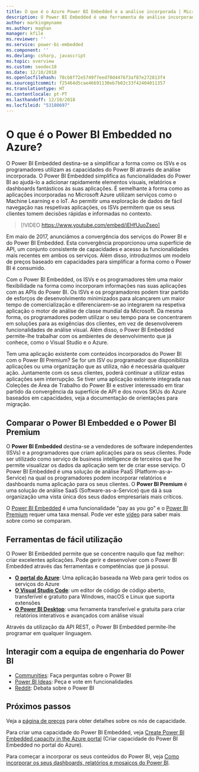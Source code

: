 ```yaml
---
title: O que é o Azure Power BI Embedded e a análise incorporada | Microsoft Docs
description: O Power BI Embedded é uma ferramenta de análise incorporada que se destina a simplificar a forma como os ISVs e os programadores utilizam as capacidades do Power BI, ajudando-os a adicionar rapidamente elementos visuais, relatórios e dashboards fantásticos às suas aplicações. Saiba como utilizar software de análise incorporada, ferramentas de análise incorporada ou ferramentas de business intelligence incorporada através do Power BI Embedded.
author: markingmyname
ms.author: maghan
manager: kfile
ms.reviewer: ''
ms.service: power-bi-embedded
ms.component: ''
ms.devlang: csharp, javascript
ms.topic: overview
ms.custom: seodec18
ms.date: 12/10/2018
ms.openlocfilehash: 70cb8f72e5749f7eed70d4476f3af87e272813f4
ms.sourcegitcommit: f25464d5cae46691130eb7b02c33f42404011357
ms.translationtype: HT
ms.contentlocale: pt-PT
ms.lasthandoff: 12/10/2018
ms.locfileid: "53180697"
---
```

# <a name="what-is-power-bi-embedded-in-azure"></a>O que é o Power BI Embedded no Azure?

O Power BI Embedded destina-se a simplificar a forma como os ISVs e os programadores utilizam as capacidades do Power BI através de análise incorporada. O Power BI Embedded simplifica as funcionalidades do Power BI ao ajudá-lo a adicionar rapidamente elementos visuais, relatórios e dashboards fantásticos às suas aplicações. É semelhante à forma como as aplicações incorporadas no Microsoft Azure utilizam serviços como o Machine Learning e o IoT. Ao permitir uma exploração de dados de fácil navegação nas respetivas aplicações, os ISVs permitem que os seus clientes tomem decisões rápidas e informadas no contexto.

> [!VIDEO https://www.youtube.com/embed/iEHfUuoZseo]

Em maio de 2017, anunciámos a convergência dos serviços do Power BI e do Power BI Embedded. Esta convergência proporcionou uma superfície de API, um conjunto consistente de capacidades e acesso às funcionalidades mais recentes em ambos os serviços. Além disso, introduzimos um modelo de preços baseado em capacidades para simplificar a forma como o Power BI é consumido.

Com o Power BI Embedded, os ISVs e os programadores têm uma maior flexibilidade na forma como incorporam informações nas suas aplicações com as APIs do Power BI. Os ISVs e os programadores podem tirar partido de esforços de desenvolvimento minimizados para alcançarem um maior tempo de comercialização e diferenciarem-se ao integrarem na respetiva aplicação o motor de análise de classe mundial da Microsoft. Da mesma forma, os programadores podem utilizar o seu tempo para se concentrarem em soluções para as exigências dos clientes, em vez de desenvolverem funcionalidades de análise visual. Além disso, o Power BI Embedded permite-lhe trabalhar com os ambientes de desenvolvimento que já conhece, como o Visual Studio e o Azure.

Tem uma aplicação existente com conteúdos incorporados do Power BI com o Power BI Premium? Se for um ISV ou programador que disponibiliza aplicações ou uma organização que as utiliza, não é necessária qualquer ação. Juntamente com os seus clientes, poderá continuar a utilizar estas aplicações sem interrupção. Se tiver uma aplicação existente integrada nas Coleções de Área de Trabalho do Power BI e estiver interessado em tirar partido da convergência da superfície de API e dos novos SKUs do Azure baseados em capacidades, veja a documentação de orientações para migração.

## <a name="comparing-power-bi-embedded-with-power-bi-premium"></a>Comparar o Power BI Embedded e o Power BI Premium

O **Power BI Embedded** destina-se a vendedores de software independentes (ISVs) e a programadores que criam aplicações para os seus clientes. Pode ser utilizado como serviço de business intelligence de terceiros que lhe permite visualizar os dados da aplicação sem ter de criar esse serviço. O Power BI Embedded é uma solução de análise PaaS (Platform-as-a-Service) na qual os programadores podem incorporar relatórios e dashboards numa aplicação para os seus clientes. O **Power BI Premium** é uma solução de análise SaaS (Software-as-a-Service) que dá à sua organização uma vista única dos seus dados empresariais mais críticos. 

O [Power BI Embedded](https://azure.microsoft.com/pricing/details/power-bi-embedded/) é uma funcionalidade "pay as you go" e o [Power BI Premium](https://powerbi.microsoft.com/calculator/) requer uma taxa mensal. Pode ver este [vídeo](https://www.youtube.com/watch?v=0y2oJikC6Xc&t=0s&list=PLv2BtOtLblH1dQPV49Ni12olDcUoW-GEl&index=3) para saber mais sobre como se comparam.

## <a name="easy-to-use-tools"></a>Ferramentas de fácil utilização

O Power BI Embedded permite que se concentre naquilo que faz melhor: criar excelentes aplicações. Pode gerir e desenvolver com o Power BI Embedded através das ferramentas e competências que já possui.

* [**O portal do Azure**](https://portal.azure.com/): Uma aplicação baseada na Web para gerir todos os serviços do Azure
* [**O Visual Studio Code**](https://code.visualstudio.com/docs): um editor de código de código aberto, transferível e gratuito para Windows, macOS e Linux que suporta extensões
* [**O Power BI Desktop**](https://powerbi.microsoft.com/desktop/): uma ferramenta transferível e gratuita para criar relatórios interativos e avançados com análise visual

Através da utilização da API REST, o Power BI Embedded permite-lhe programar em qualquer linguagem.

## <a name="engage-with-the-power-bi-engineering-team"></a>Interagir com a equipa de engenharia do Power BI

* [Communities](https://community.powerbi.com/): Faça perguntas sobre o Power BI
* [Power BI Ideas](https://ideas.powerbi.com): Peça e vote em funcionalidades
* [Reddit](https://www.reddit.com/r/PowerBI/): Debata sobre o Power BI

## <a name="next-steps"></a>Próximos passos

Veja a [página de preços](https://azure.microsoft.com/pricing/details/power-bi-embedded/) para obter detalhes sobre os nós de capacidade.

Para criar uma capacidade do Power BI Embedded, veja [Create Power BI Embedded capacity in the Azure portal](azure-pbie-create-capacity.md) (Criar capacidade do Power BI Embedded no portal do Azure).

Para começar a incorporar os seus conteúdos do Power BI, veja [Como incorporar os seus dashboards, relatórios e mosaicos do Power BI](https://powerbi.microsoft.com/documentation/powerbi-developer-embedding-content/).
